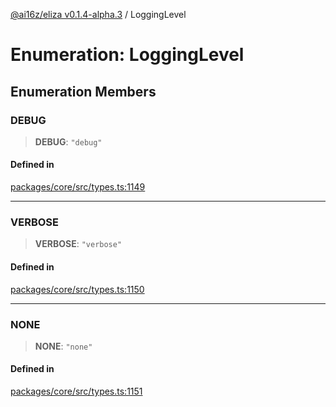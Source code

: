 [@ai16z/eliza v0.1.4-alpha.3](../index.md) / LoggingLevel

# Enumeration: LoggingLevel

## Enumeration Members

### DEBUG

> **DEBUG**: `"debug"`

#### Defined in

[packages/core/src/types.ts:1149](https://github.com/NeelClaudel/shibo-eliza1.5/blob/main/packages/core/src/types.ts#L1149)

***

### VERBOSE

> **VERBOSE**: `"verbose"`

#### Defined in

[packages/core/src/types.ts:1150](https://github.com/NeelClaudel/shibo-eliza1.5/blob/main/packages/core/src/types.ts#L1150)

***

### NONE

> **NONE**: `"none"`

#### Defined in

[packages/core/src/types.ts:1151](https://github.com/NeelClaudel/shibo-eliza1.5/blob/main/packages/core/src/types.ts#L1151)
